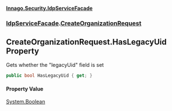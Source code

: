 #### [Innago\.Security\.IdpServiceFacade](../../index.md 'index')
### [IdpServiceFacade](../index.md 'IdpServiceFacade').[CreateOrganizationRequest](index.md 'IdpServiceFacade\.CreateOrganizationRequest')

## CreateOrganizationRequest\.HasLegacyUid Property

Gets whether the "legacyUid" field is set

```csharp
public bool HasLegacyUid { get; }
```

#### Property Value
[System\.Boolean](https://learn.microsoft.com/en-us/dotnet/api/system.boolean 'System\.Boolean')